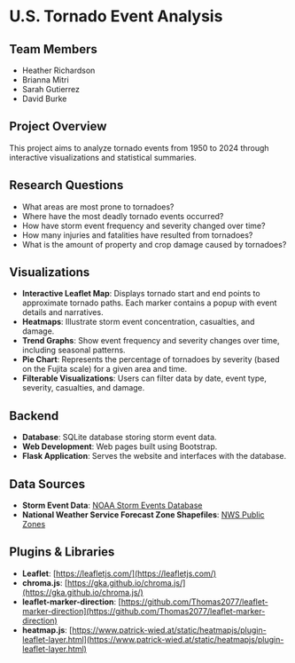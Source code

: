 # U.S. Tornado Event Analysis

## Team Members
- Heather Richardson
- Brianna Mitri
- Sarah Gutierrez
- David Burke

## Project Overview
This project aims to analyze tornado events from 1950 to 2024 through interactive visualizations and statistical summaries. 

## Research Questions
- What areas are most prone to tornadoes?
- Where have the most deadly tornado events occurred?
- How have storm event frequency and severity changed over time?
- How many injuries and fatalities have resulted from tornadoes?
- What is the amount of property and crop damage caused by tornadoes?

## Visualizations
- **Interactive Leaflet Map**: Displays tornado start and end points to approximate tornado paths. Each marker contains a popup with event details and narratives.
- **Heatmaps**: Illustrate storm event concentration, casualties, and damage.
- **Trend Graphs**: Show event frequency and severity changes over time, including seasonal patterns.
- **Pie Chart**: Represents the percentage of tornadoes by severity (based on the Fujita scale) for a given area and time.
- **Filterable Visualizations**: Users can filter data by date, event type, severity, casualties, and damage.

## Backend
- **Database**: SQLite database storing storm event data.
- **Web Development**: Web pages built using Bootstrap.
- **Flask Application**: Serves the website and interfaces with the database.

## Data Sources
- **Storm Event Data**: [NOAA Storm Events Database](https://www.ncdc.noaa.gov/stormevents/)
- **National Weather Service Forecast Zone Shapefiles**: [NWS Public Zones](https://www.weather.gov/gis/PublicZones)

## Plugins & Libraries
- **Leaflet**: [https://leafletjs.com/](https://leafletjs.com/)
- **chroma.js**: [https://gka.github.io/chroma.js/](https://gka.github.io/chroma.js/)
- **leaflet-marker-direction**: [https://github.com/Thomas2077/leaflet-marker-direction](https://github.com/Thomas2077/leaflet-marker-direction)
- **heatmap.js**: [https://www.patrick-wied.at/static/heatmapjs/plugin-leaflet-layer.html](https://www.patrick-wied.at/static/heatmapjs/plugin-leaflet-layer.html)

